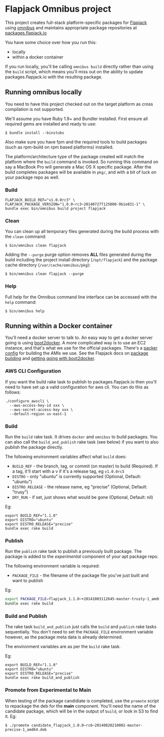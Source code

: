 # Flapjack Omnibus project

This project creates full-stack platform-specific packages for
[Flapjack](http://flapjack.io) using [omnibus](https://github.com/opscode/omnibus) and maintains appropriate package repositories at [packages.flapjack.io](http://packages.flapjack.io/)


You have some choice over how you run this:

- locally
- within a docker container

If you run locally, you'll be calling `omnibus build` directly rather than using the `build` script, which means you'll miss out on the ability to update packages.flapjack.io with the resulting package.

## Running omnibus locally

You need to have this project checked out on the target platform as cross compilation is not supported.

We'll assume you have Ruby 1.9+ and Bundler installed. First ensure all
required gems are installed and ready to use:

```shell
$ bundle install --binstubs
```

Also make sure you have fpm and the required tools to build packages (such as rpm-build on rpm based platforms) installed.

The platform/architecture type of the package created will match the platform
where the `build` command is invoked. So running this command on say a
MacBook Pro will generate a Mac OS X specific package. After the build
completes packages will be available in `pkg/`, and with a bit of luck on your package repo as well.

### Build

```shell
FLAPJACK_BUILD_REF="v1.0.0rc3" \
FLAPJACK_PACKAGE_VERSION="1.0.0~rc3~20140727T125000-9b1e831-1" \
bundle exec bin/omnibus build project flapjack
```

### Clean

You can clean up all temporary files generated during the build process with
the `clean` command:

```shell
$ bin/omnibus clean flapjack
```

Adding the `--purge` purge option removes __ALL__ files generated during the
build including the project install directory (`/opt/flapjack`) and
the package cache directory (`/var/cache/omnibus/pkg`):

```shell
$ bin/omnibus clean flapjack --purge
```

### Help

Full help for the Omnibus command line interface can be accessed with the
`help` command:

```shell
$ bin/omnibus help
```

## Running within a Docker container

You'll need a docker server to talk to.
An easy way to get a docker server going is using [boot2docker](http://boot2docker.io/).
A more complicated way is to use an EC2 instance, and that's what we use for the official packages.
There's a [packer config](packer-ebs.json) for building the AMIs we use.
See the Flapjack docs on [package building](http://flapjack.io/docs/1.0/development/Package-Building/) and [getting going with boot2docker](http://flapjack.io/docs/1.0/development/Omnibus-In-Your-Docker/).

### AWS CLI Configuration

If you want the build rake task to publish to packages.flapjack.io then you'll need to have set up a valid configuration for aws cli. You can do this as follows:

```
./configure_awscli \
  --aws-access-key-id xxx \
  --aws-secret-access-key xxx \
  --default-region us-east-1
```

### Build

Run the `build` rake task. It drives `docker` and `omnibus` to build packages. You can also call the `build_and_publish` rake task (see below) if you want to also publish the package directly.

The following environment variables affect what `build` does:

- `BUILD_REF`      - the branch, tag, or commit (on master) to build (Required). If a tag, it'll start with a v if it's a release tag, eg `v1.0.0rc5`
- `DISTRO`         - only "ubuntu" is currently supported (Optional, Default: "ubuntu")
- `DISTRO_RELEASE` - the release name, eg "precise" (Optional, Default: "trusy")
- `DRY_RUN`        - if set, just shows what would be gone (Optional, Default: nil)

Eg:

```
export BUILD_REF="1.1.0"
export DISTRO="ubuntu"
export DISTRO_RELEASE="precise"
bundle exec rake build
```

### Publish

Run the `publish` rake task to publish a previously built package. The package is added to the *experimental* component of your apt package repo.

The following environment variable is required:

- `PACKAGE_FILE` - the filename of the package file you've just built and want to publish

Eg:

```bash
export PACKAGE_FILE=flapjack_1.1.0~+20141003112645-master-trusty-1_amd64.deb
bundle exec rake build
```

### Build and Publish

The rake task `build_and_publish` just calls the `build` and `publish` rake tasks sequentially. You don't need to set the `PACKAGE_FILE` environment variable however, as the package meta data is already determined.

The environment variables are as per the `build` rake task.

Eg:

```
export BUILD_REF="1.1.0"
export DISTRO="ubuntu"
export DISTRO_RELEASE="precise"
bundle exec rake build_and_publish
```


### Promote from Experimental to Main

When testing of the package candidiate is completed, use the `promote` script to repackage the deb for the **main** component.
You'll need the name of the candidate package, which will be in the output of `build`, or look in S3 to find it. Eg:

```shell
$ ./promote candidate_flapjack_1.0.0~rc6~20140820210002-master-precise-1_amd64.deb
```
